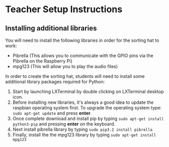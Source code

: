 # Teacher Setup Instructions


## Installing additional libraries
You will need to install the following libraries in order for the sorting hat to work:
- Pibrella (This allows you to communicate with the GPIO pins via the Pibrella on the Raspberry Pi)
- mpg123 (This will allow you to play the audio files)

In order to create the sorting hat, students will need to install some additional library packages required for Python:

1. Start by launching LXTerminal by double clicking on LXTerminal desktop icon.
1. Before installing new libraries, it's always a good idea to update the raspbian operating system first. To upgrade the operating system type: `sudo apt-get update` and press **enter**.
1. Once complete download and install pip by typing `sudo apt-get install python3-pip` and pressing **enter** on the keyboard.
1. Next install pibrella library by typing `sudo pip3.2 install pibrella`
1. Finally, install the the mpg123 library by typing `sudo apt-get install mpg123`

